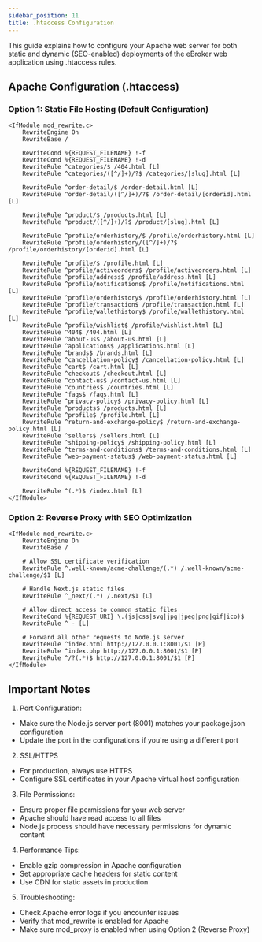 ```yaml
---
sidebar_position: 11
title: .htaccess Configuration
---
```


This guide explains how to configure your Apache web server for both static and dynamic (SEO-enabled) deployments of the eBroker web application using .htaccess rules.

## Apache Configuration (.htaccess)

### Option 1: Static File Hosting (Default Configuration)

```
<IfModule mod_rewrite.c>
    RewriteEngine On
    RewriteBase /

    RewriteCond %{REQUEST_FILENAME} !-f
    RewriteCond %{REQUEST_FILENAME} !-d
    RewriteRule ^categories/$ /404.html [L]
    RewriteRule ^categories/([^/]+)/?$ /categories/[slug].html [L]

    RewriteRule ^order-detail/$ /order-detail.html [L]
    RewriteRule ^order-detail/([^/]+)/?$ /order-detail/[orderid].html [L]

    RewriteRule ^product/$ /products.html [L]
    RewriteRule ^product/([^/]+)/?$ /product/[slug].html [L]

    RewriteRule ^profile/orderhistory/$ /profile/orderhistory.html [L]
    RewriteRule ^profile/orderhistory/([^/]+)/?$ /profile/orderhistory/[orderid].html [L]

    RewriteRule ^profile/$ /profile.html [L]
    RewriteRule ^profile/activeorders$ /profile/activeorders.html [L]
    RewriteRule ^profile/address$ /profile/address.html [L]
    RewriteRule ^profile/notifications$ /profile/notifications.html [L]
    RewriteRule ^profile/orderhistory$ /profile/orderhistory.html [L]
    RewriteRule ^profile/transaction$ /profile/transaction.html [L]
    RewriteRule ^profile/wallethistory$ /profile/wallethistory.html [L]
    RewriteRule ^profile/wishlist$ /profile/wishlist.html [L]
    RewriteRule ^404$ /404.html [L]
    RewriteRule ^about-us$ /about-us.html [L]
    RewriteRule ^applications$ /applications.html [L]
    RewriteRule ^brands$ /brands.html [L]
    RewriteRule ^cancellation-policy$ /cancellation-policy.html [L]
    RewriteRule ^cart$ /cart.html [L]
    RewriteRule ^checkout$ /checkout.html [L]
    RewriteRule ^contact-us$ /contact-us.html [L]
    RewriteRule ^countries$ /countries.html [L]
    RewriteRule ^faqs$ /faqs.html [L]
    RewriteRule ^privacy-policy$ /privacy-policy.html [L]
    RewriteRule ^products$ /products.html [L]
    RewriteRule ^profile$ /profile.html [L]
    RewriteRule ^return-and-exchange-policy$ /return-and-exchange-policy.html [L]
    RewriteRule ^sellers$ /sellers.html [L]
    RewriteRule ^shipping-policy$ /shipping-policy.html [L]
    RewriteRule ^terms-and-conditions$ /terms-and-conditions.html [L]
    RewriteRule ^web-payment-status$ /web-payment-status.html [L]

    RewriteCond %{REQUEST_FILENAME} !-f
    RewriteCond %{REQUEST_FILENAME} !-d

    RewriteRule ^(.*)$ /index.html [L]
</IfModule>
```

### Option 2: Reverse Proxy with SEO Optimization

```
<IfModule mod_rewrite.c>
    RewriteEngine On
    RewriteBase /

    # Allow SSL certificate verification
    RewriteRule ^.well-known/acme-challenge/(.*) /.well-known/acme-challenge/$1 [L]

    # Handle Next.js static files
    RewriteRule ^_next/(.*) /.next/$1 [L]

    # Allow direct access to common static files
    RewriteCond %{REQUEST_URI} \.(js|css|svg|jpg|jpeg|png|gif|ico)$
    RewriteRule ^ - [L]

    # Forward all other requests to Node.js server
    RewriteRule ^index.html http://127.0.0.1:8001/$1 [P]
    RewriteRule ^index.php http://127.0.0.1:8001/$1 [P]
    RewriteRule ^/?(.*)$ http://127.0.0.1:8001/$1 [P]
</IfModule>
```

## Important Notes

1. Port Configuration:

- Make sure the Node.js server port (8001) matches your package.json configuration
- Update the port in the configurations if you're using a different port

2. SSL/HTTPS

- For production, always use HTTPS
- Configure SSL certificates in your Apache virtual host configuration

3. File Permissions:

- Ensure proper file permissions for your web server
- Apache should have read access to all files
- Node.js process should have necessary permissions for dynamic content

4. Performance Tips:

- Enable gzip compression in Apache configuration
- Set appropriate cache headers for static content
- Use CDN for static assets in production

5. Troubleshooting:

- Check Apache error logs if you encounter issues
- Verify that mod_rewrite is enabled for Apache
- Make sure mod_proxy is enabled when using Option 2 (Reverse Proxy)
